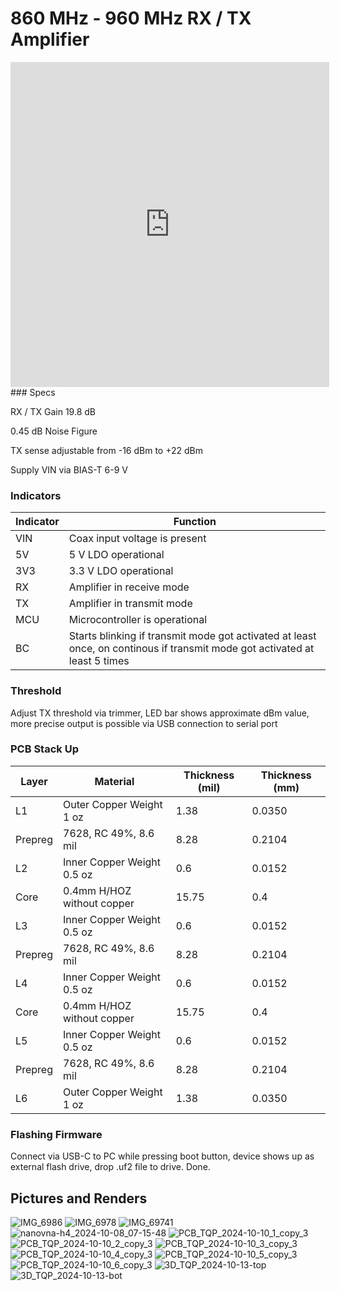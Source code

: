 # **860 MHz - 960 MHz RX / TX Amplifier**
<iframe width="510" height="520" src="https://b2b.partcommunity.com/community/partcloud/embedded.html?route=embedded&name=Outer+Shell&model_id=167551&portal=partcloud&showDescription=false&showLicense=false&showDownloadButton=false&showHotspots=false&noAutoload=true&autoRotate=true&hideMenu=true&topColor=%2330302F&bottomColor=%23000049&cameraParams=false&varsettransfer=" frameborder="0" id="EmbeddedView-Iframe-167551" allowfullscreen></iframe>
### Specs

RX / TX Gain 19.8 dB

0.45 dB Noise Figure

TX sense adjustable from -16 dBm to +22 dBm

Supply VIN via BIAS-T 6-9 V

### Indicators

Indicator | Function
--------- | --------
VIN | Coax input voltage is present
5V | 5 V LDO operational
3V3 | 3.3 V LDO operational
RX | Amplifier in receive mode
TX | Amplifier in transmit mode
MCU | Microcontroller is operational
BC | Starts blinking if transmit mode got activated at least once, on continous if transmit mode got activated at least 5 times

### Threshold

Adjust TX threshold via trimmer, LED bar shows approximate dBm value, more precise output is possible via USB connection to serial port
### PCB Stack Up

Layer | Material | Thickness (mil) | Thickness (mm)
----- | -------- | --------------- | --------------
L1 | Outer Copper Weight 1 oz | 1.38 | 0.0350
Prepreg | 7628, RC 49%, 8.6 mil | 8.28 | 0.2104
L2 | Inner Copper Weight 0.5 oz | 0.6 | 0.0152
Core | 0.4mm H/HOZ without copper | 15.75 | 0.4
L3 | Inner Copper Weight 0.5 oz | 0.6 | 0.0152
Prepreg | 7628, RC 49%, 8.6 mil | 8.28 | 0.2104
L4 | Inner Copper Weight 0.5 oz | 0.6 | 0.0152
Core | 0.4mm H/HOZ without copper | 15.75 | 0.4
L5 | Inner Copper Weight 0.5 oz | 0.6 | 0.0152
Prepreg | 7628, RC 49%, 8.6 mil | 8.28 | 0.2104
L6 | Outer Copper Weight 1 oz | 1.38 | 0.0350

### Flashing Firmware

Connect via USB-C to PC while pressing boot button, device shows up as external flash drive, drop .uf2 file to drive. Done.

## Pictures and Renders
![IMG_6986](https://github.com/user-attachments/assets/494973b2-5131-44f8-90a0-f34d8f4bf3d3)
![IMG_6978](https://github.com/user-attachments/assets/cdfc0fae-265b-4c84-83c9-b4451f8b29fc)
![IMG_69741](https://github.com/user-attachments/assets/bdfffde8-1579-41e2-9c6d-57feef7329da)
![nanovna-h4_2024-10-08_07-15-48](https://github.com/user-attachments/assets/bd2b8982-fd15-4655-a4a9-18fa295bbd67)
![PCB_TQP_2024-10-10_1_copy_3](https://github.com/user-attachments/assets/89c08b55-0acc-4861-8bf0-3a31fe78b529)
![PCB_TQP_2024-10-10_2_copy_3](https://github.com/user-attachments/assets/3f6c4b20-6f55-44e2-b8f6-085ae17b96e2)
![PCB_TQP_2024-10-10_3_copy_3](https://github.com/user-attachments/assets/cd08fd9a-3115-4c1f-91de-a3d8b8676cec)
![PCB_TQP_2024-10-10_4_copy_3](https://github.com/user-attachments/assets/ae3d36b7-4407-4a46-99c8-429be40f0cf4)
![PCB_TQP_2024-10-10_5_copy_3](https://github.com/user-attachments/assets/d49d25a3-8bfc-4092-ac56-17948a3d9121)
![PCB_TQP_2024-10-10_6_copy_3](https://github.com/user-attachments/assets/5cc17557-13c6-4641-a065-c03cc3f16627)
![3D_TQP_2024-10-13-top](https://github.com/user-attachments/assets/0175638b-19b5-4d78-a73d-8858feeda219)
![3D_TQP_2024-10-13-bot](https://github.com/user-attachments/assets/9f2878d6-b105-4c2c-a396-8c09252f6d57)

